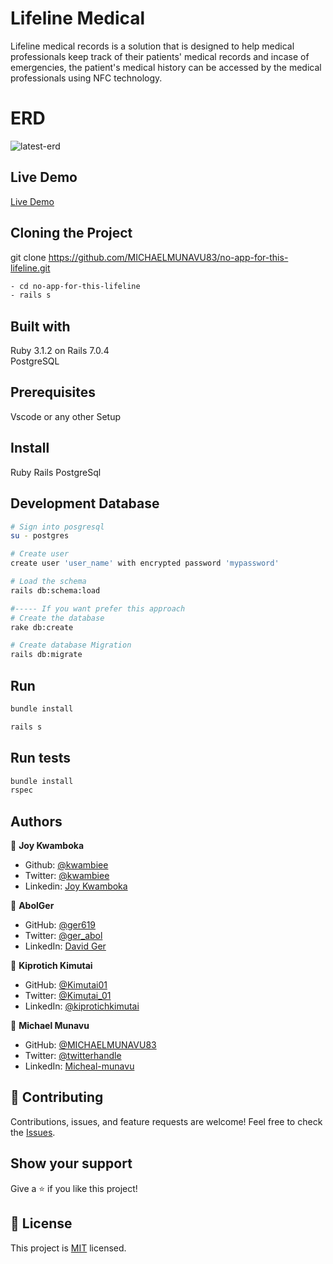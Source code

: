 
# Lifeline Medical

Lifeline medical records is a solution that is designed to help medical professionals keep track of their patients' medical records and incase of emergencies, the patient's medical history can be accessed by the medical professionals using NFC technology.

# ERD
![latest-erd](https://user-images.githubusercontent.com/62090797/204808231-d873ce66-1b89-4abe-bcb1-696b983fc5f1.png)

## Live Demo
[Live Demo]()


## Cloning the Project
git clone https://github.com/MICHAELMUNAVU83/no-app-for-this-lifeline.git

```bash
- cd no-app-for-this-lifeline
- rails s
```

## Built with
Ruby 3.1.2 on Rails 7.0.4 <br>
PostgreSQL

## Prerequisites
Vscode or any other Setup

## Install
Ruby
Rails
PostgreSql

## Development Database
```bash
# Sign into posgresql
su - postgres

# Create user
create user 'user_name' with encrypted password 'mypassword'

# Load the schema
rails db:schema:load

#----- If you want prefer this approach
# Create the database
rake db:create

# Create database Migration
rails db:migrate
```

## Run
```bash
bundle install

rails s
```
## Run tests
```bash
bundle install
rspec
```

## Authors

👤 **Joy Kwamboka**

- Github: [@kwambiee](https://github.com/kwambiee)
- Twitter: [@kwambiee](https://twitter.com/kwambiee)
- Linkedin: [Joy Kwamboka](https://www.linkedin.com/in/joy-kwamboka)

👤 **AbolGer**

- GitHub: [@ger619](https://github.com/ger619)
- Twitter: [@ger_abol](https://twitter.com/ger_abol)
- LinkedIn: [David Ger](https://linkedin.com/in/david-ger-426b4576)

👤 **Kiprotich Kimutai**

- GitHub: [@Kimutai01](https://github.com/Kimutai01)
- Twitter: [@Kimutai_01](https://twitter.com/Kimutai_01?s=09)
- LinkedIn: [@kiprotichkimutai](https://www.linkedin.com/m/in/kimutai-kiprotich-1b5045216)

👤 **Michael Munavu**

- GitHub: [@MICHAELMUNAVU83](https://github.com/MICHAELMUNAVU83)
- Twitter: [@twitterhandle](https://twitter.com/MichealTrance1)
- LinkedIn: [Micheal-munavu](https://www.linkedin.com/in/michael-munavu/)

## 🤝 Contributing

Contributions, issues, and feature requests are welcome!
Feel free to check the [Issues](https://github.com/MICHAELMUNAVU83/no-app-for-this-lifeline/issues).

## Show your support

Give a ⭐️ if you like this project!

## 📝 License

This project is [MIT](./MIT.md) licensed.

